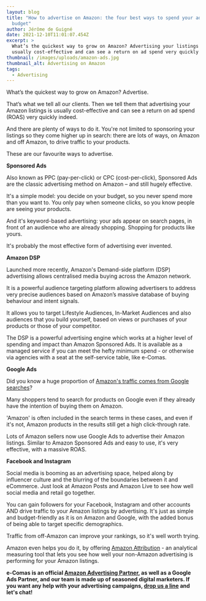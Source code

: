 ```yaml
---
layout: blog
title: "How to advertise on Amazon: the four best ways to spend your advertising
  budget"
author: Jérôme de Guigné
date: 2021-12-10T11:01:07.454Z
excerpt: >
  What’s the quickest way to grow on Amazon? Advertising your listings is
  usually cost-effective and can see a return on ad spend very quickly indeed.
thumbnail: /images/uploads/amazon-ads.jpg
thumbnail_alt: Advertising on Amazon
tags:
  - Advertising
---
```

<!--StartFragment-->

What’s the quickest way to grow on Amazon? Advertise. 

That’s what we tell all our clients. Then we tell them that advertising your Amazon listings is usually cost-effective and can see a return on ad spend (ROAS) very quickly indeed.

And there are plenty of ways to do it. You're not limited to sponsoring your listings so they come higher up in search: there are lots of ways, on Amazon and off Amazon, to drive traffic to your products.

These are our favourite ways to advertise.



**Sponsored Ads**

Also known as PPC (pay-per-click) or CPC (cost-per-click), Sponsored Ads are the classic advertising method on Amazon – and still hugely effective.

It's a simple model: you decide on your budget, so you never spend more than you want to. You only pay when someone clicks, so you know people are seeing your products.

And it's keyword-based advertising: your ads appear on search pages, in front of an audience who are already shopping. Shopping for products like yours.

It's probably the most effective form of advertising ever invented.



**Amazon DSP**

Launched more recently, Amazon's Demand-side platform (DSP) advertising allows centralised media buying across the Amazon network. 

It is a powerful audience targeting platform allowing advertisers to address very precise audiences based on Amazon’s massive database of buying behaviour and intent signals. 

It allows you to target Lifestyle Audiences, In-Market Audiences and also audiences that you build yourself, based on views or purchases of your products or those of your competitor.

The DSP is a powerful advertising engine which works at a higher level of spending and impact than Amazon Sponsored Ads. It is available as a managed service if you can meet the hefty minimum spend - or otherwise via agencies with a seat at the self-service table, like e-Comas. 



**Google Ads**

Did you know a huge proportion of [Amazon's traffic comes from Google searches](https://amazon-expert.medium.com/the-surprising-relationship-between-amazon-and-google-and-the-low-cost-low-risk-ways-you-can-1eb8b6743d3f)?

Many shoppers tend to search for products on Google even if they already have the intention of buying them on Amazon.

'Amazon' is often included in the search terms in these cases, and even if it's not, Amazon products in the results still get a high click-through rate.

Lots of Amazon sellers now use Google Ads to advertise their Amazon listings. Similar to Amazon Sponsored Ads and easy to use, it's very effective, with a massive ROAS.



**Facebook and Instagram**

Social media is booming as an advertising space, helped along by influencer culture and the blurring of the boundaries between it and eCommerce. Just look at Amazon Posts and Amazon Live to see how well social media and retail go together.

You can gain followers for your Facebook, Instagram and other accounts AND drive traffic to your Amazon listings by advertising. It's just as simple and budget-friendly as it is on Amazon and Google, with the added bonus of being able to target specific demographics.

Traffic from off-Amazon can improve your rankings, so it's well worth trying.

Amazon even helps you do it, by offering [Amazon Attribution](https://advertising.amazon.com/solutions/products/amazon-attribution?tag=googhydr-20&hvadid=485416008702&hvpos=&hvexid=&hvnetw=g&hvrand=11798616542499653357&hvpone=&hvptwo=&hvqmt=b&hvdev=c&hvdvcmdl=&hvlocint=&hvlocphy=1006984&hvtargid=kwd-976218218284&ref=pd_sl_1etcpidwzm_b_sspa_ggl_d_uk_ct_485416008702) - an analytical measuring tool that lets you see how well your non-Amazon advertising is performing for your Amazon listings. 



**e-Comas is an official [Amazon Advertising Partner](https://advertising.amazon.com/partners/directory/details/amzn1.ads1.ma1.cj3vydv54i8qcb80mhstj0em0//), as well as a Google Ads Partner, and our team is made up of seasoned digital marketers. If you want any help with your advertising campaigns, [drop us a line](http://e-comas.com/contact.html) and let's chat!** 



<!--EndFragment-->